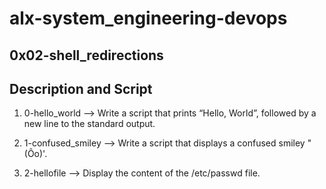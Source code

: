 # alx-system_engineering-devops

## 0x02-shell_redirections

## Description and Script

1.  0-hello_world --> Write a script that prints “Hello, World”, followed by a new line to the standard output.

2. 1-confused_smiley --> Write a script that displays a confused smiley "(Ôo)'.

3. 2-hellofile --> Display the content of the /etc/passwd file.
